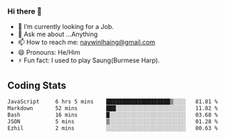 ### Hi there 👋

- 🔭 I’m currently looking for a Job.
- 💬 Ask me about ...Anything
- 📫 How to reach me: naywinlhaing@gmail.com
- 😄 Pronouns: He/Him
- ⚡ Fun fact: I used to play Saung(Burmese Harp).


## Coding Stats
<!--START_SECTION:waka-->

```txt
JavaScript     6 hrs 5 mins    ████████████████████▒░░░░   81.81 %
Markdown       52 mins         ███░░░░░░░░░░░░░░░░░░░░░░   11.82 %
Bash           16 mins         █░░░░░░░░░░░░░░░░░░░░░░░░   03.68 %
JSON           5 mins          ▒░░░░░░░░░░░░░░░░░░░░░░░░   01.28 %
Ezhil          2 mins          ░░░░░░░░░░░░░░░░░░░░░░░░░   00.63 %
```

<!--END_SECTION:waka-->

